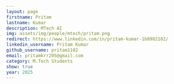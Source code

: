 ```yaml
---
layout: page
firstname: Pritam
lastname: Kumar
description: MTech AI 
img: assets/img/people/mtech/pritam.png
redirect: https://www.linkedin.com/in/pritam-kumar-1b0982182/
linkedin_username: Pritam Kumar
github_username: pritam1102
email: pritamkrr205@gmail.com
category: M.Tech Students
show: true
year: 2025
---
```

